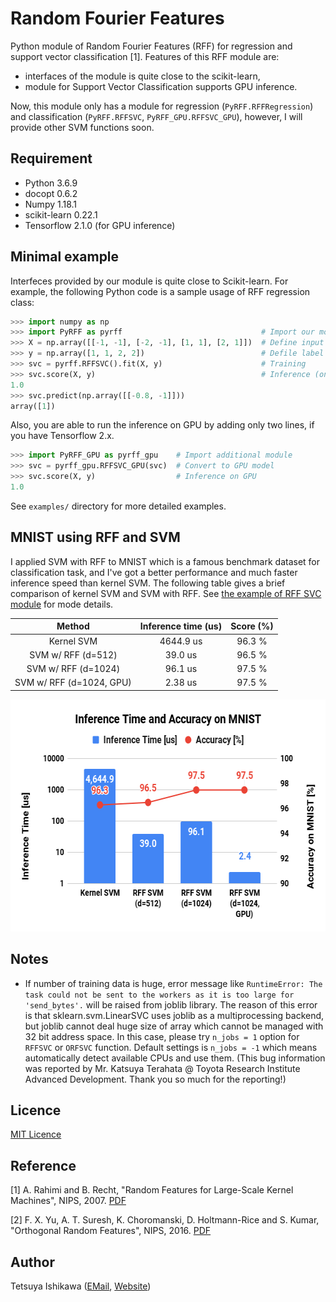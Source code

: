 Random Fourier Features
====

Python module of Random Fourier Features (RFF) for regression and support vector classification [1].
Features of this RFF module are:
 * interfaces of the module is quite close to the scikit-learn,
 * module for Support Vector Classification supports GPU inference.

Now, this module only has a module for regression (`PyRFF.RFFRegression`) and classification (`PyRFF.RFFSVC`, `PyRFF_GPU.RFFSVC_GPU`),
however, I will provide other SVM functions soon.


## Requirement

- Python 3.6.9
- docopt 0.6.2
- Numpy 1.18.1
- scikit-learn 0.22.1
- Tensorflow 2.1.0 (for GPU inference)


## Minimal example

Interfeces provided by our module is quite close to Scikit-learn.
For example, the following Python code is a sample usage of RFF regression class:

```python
>>> import numpy as np
>>> import PyRFF as pyrff                               # Import our module
>>> X = np.array([[-1, -1], [-2, -1], [1, 1], [2, 1]])  # Define input data
>>> y = np.array([1, 1, 2, 2])                          # Defile label data
>>> svc = pyrff.RFFSVC().fit(X, y)                      # Training
>>> svc.score(X, y)                                     # Inference (on CPU)
1.0
>>> svc.predict(np.array([[-0.8, -1]]))                                                                                                                                                                             
array([1])
```

Also, you are able to run the inference on GPU by adding only two lines, if you have Tensorflow 2.x.

```python
>>> import PyRFF_GPU as pyrff_gpu    # Import additional module
>>> svc = pyrff_gpu.RFFSVC_GPU(svc)  # Convert to GPU model
>>> svc.score(X, y)                  # Inference on GPU
1.0
```

See `examples/` directory for more detailed examples.


## MNIST using RFF and SVM

I applied SVM with RFF to MNIST which is a famous benchmark dataset for classification task,
and I've got a better performance and much faster inference speed than kernel SVM.
The following table gives a brief comparison of kernel SVM and SVM with RFF.
See [the example of RFF SVC module](./examples/rff_svc_for_mnist/README.md) for mode details.

| Method                   | Inference time (us) | Score (%) |
| :----------------------: | :-----------------: | :-------: |
| Kernel SVM               | 4644.9 us           | 96.3 %    |
| SVM w/ RFF (d=512)       | 39.0 us             | 96.5 %    |
| SVM w/ RFF (d=1024)      | 96.1 us             | 97.5 %    |
| SVM w/ RFF (d=1024, GPU) | 2.38 us             | 97.5 %    |

<div align="center">
  <img src="./examples/rff_svc_for_mnist/figures/figure_Inference_Time_and_Accuracy_on_MNIST.png" width="600" height="371" alt="Accuracy for each epochs in SVM with batch RFF" />
</div>


## Notes

 * If number of training data is huge, error message like
   `RuntimeError: The task could not be sent to the workers as it is too large for 'send_bytes'.`
   will be raised from joblib library. The reason of this error is that sklearn.svm.LinearSVC uses
   joblib as a multiprocessing backend, but joblib cannot deal huge size of array which cannot be managed
   with 32 bit address space. In this case, please try `n_jobs = 1` option for `RFFSVC` or `ORFSVC` function.
   Default settings is `n_jobs = -1` which means automatically detect available CPUs and use them.
   (This bug information was reported by Mr. Katsuya Terahata @ Toyota Research Institute Advanced Development.
   Thank you so much for the reporting!)

## Licence

[MIT Licence](https://opensource.org/licenses/mit-license.php)


## Reference

[1] A. Rahimi and B. Recht, "Random Features for Large-Scale Kernel Machines", NIPS, 2007.
[PDF](https://papers.nips.cc/paper/3182-random-features-for-large-scale-kernel-machines.pdf)

[2] F. X. Yu, A. T. Suresh, K. Choromanski, D. Holtmann-Rice and S. Kumar, "Orthogonal Random Features", NIPS, 2016.
[PDF](https://papers.nips.cc/paper/6246-orthogonal-random-features.pdf)


## Author

Tetsuya Ishikawa ([EMail](mailto:tiskw111@gmail.com), [Website](https://tiskw.gitlab.io/home/))


